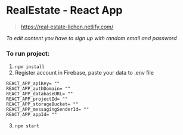 # RealEstate - React App

> https://real-estate-lichon.netlify.com/

*To edit content you have to sign up with random email and password*


### To run project:

1. `npm install`
2. Register account in Firebase, paste your data to .env file 
```
REACT_APP_apiKey= ""
REACT_APP_authDomain= ""
REACT_APP_databaseURL= ""
REACT_APP_projectId= ""
REACT_APP_storageBucket= ""
REACT_APP_messagingSenderId= ""
REACT_APP_appId= ""
```
3. `npm start`
